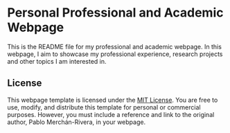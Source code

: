 # Personal Professional and Academic Webpage

This is the README file for my professional and academic webpage. In this webpage, I aim to showcase my professional experience, research projects and other topics I am interested in.

## License

This webpage template is licensed under the [MIT License](https://opensource.org/licenses/MIT). You are free to use, modify, and distribute this template for personal or commercial purposes. However, you must include a reference and link to the original author, Pablo Merchán-Rivera, in your webpage.
